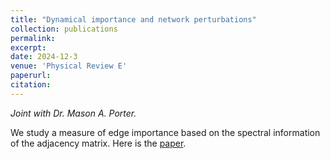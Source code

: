 ```yaml
---
title: "Dynamical importance and network perturbations"
collection: publications
permalink:
excerpt:
date: 2024-12-3
venue: 'Physical Review E'
paperurl:
citation:
---
```


_Joint with Dr. Mason A. Porter._

We study a measure of edge importance based on the spectral information of the adjacency matrix. Here is the <a href="https://link.aps.org/doi/10.1103/PhysRevE.110.064304"> paper<a>.
